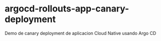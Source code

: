 # argocd-rollouts-app-canary-deployment
Demo de canary deployment de aplicacion Cloud Native usando Argo CD
